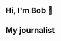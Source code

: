 <h2>Hi, I'm Bob 👋 </h2> 

<div style="margin: '12px 0'">
    <div></div>
</div>

<h2>My journalist</h2>